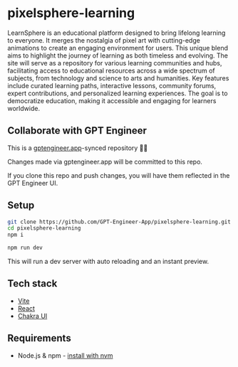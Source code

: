 # pixelsphere-learning

LearnSphere is an educational platform designed to bring lifelong learning to everyone. It merges the nostalgia of pixel art with cutting-edge animations to create an engaging environment for users. This unique blend aims to highlight the journey of learning as both timeless and evolving. The site will serve as a repository for various learning communities and hubs, facilitating access to educational resources across a wide spectrum of subjects, from technology and science to arts and humanities. Key features include curated learning paths, interactive lessons, community forums, expert contributions, and personalized learning experiences. The goal is to democratize education, making it accessible and engaging for learners worldwide.

## Collaborate with GPT Engineer

This is a [gptengineer.app](https://gptengineer.app)-synced repository 🌟🤖

Changes made via gptengineer.app will be committed to this repo.

If you clone this repo and push changes, you will have them reflected in the GPT Engineer UI.

## Setup

```sh
git clone https://github.com/GPT-Engineer-App/pixelsphere-learning.git
cd pixelsphere-learning
npm i
```

```sh
npm run dev
```

This will run a dev server with auto reloading and an instant preview.

## Tech stack

- [Vite](https://vitejs.dev/)
- [React](https://react.dev/)
- [Chakra UI](https://chakra-ui.com/)

## Requirements

- Node.js & npm - [install with nvm](https://github.com/nvm-sh/nvm#installing-and-updating)
